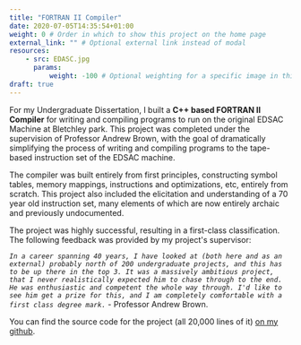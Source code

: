 ```yaml
---
title: "FORTRAN II Compiler"
date: 2020-07-05T14:35:54+01:00
weight: 0 # Order in which to show this project on the home page
external_link: "" # Optional external link instead of modal
resources:
    - src: EDASC.jpg
      params:
          weight: -100 # Optional weighting for a specific image in this project folder
draft: true
---
```


For my Undergraduate Dissertation, I built a **C++ based FORTRAN II Compiler** for writing and compiling programs to run on the original EDSAC Machine at Bletchley park. This project was completed under the supervision of Professor Andrew Brown, with the goal of dramatically simplifying the process of writing and compiling programs to the tape-based instruction set of the EDSAC machine. 

The compiler was built entirely from first principles, constructing symbol tables, memory mappings, instructions and optimizations, etc, entirely from scratch. This project also included the elicitation and understanding of a 70 year old instruction set, many elements of which are now entirely archaic and previously undocumented.

The project was highly successful, resulting in a first-class classification. The following feedback was provided by my project's supervisor:

*```In a career spanning 40 years, I have looked at (both here and as an external) probably north of 200 undergraduate projects, and this has to be up there in the top 3. It was a massively ambitious project, that I never realistically expected him to chase through to the end. He was enthusiastic and competent the whole way through. I'd like to see him get a prize for this, and I am completely comfortable with a first class degree mark.```* - Professor Andrew Brown.

You can find the source code for the project (all 20,000 lines of it) [on my github](https://github.com/ElliotAlexander/EDSAC-FORTRAN-Compiler). 
